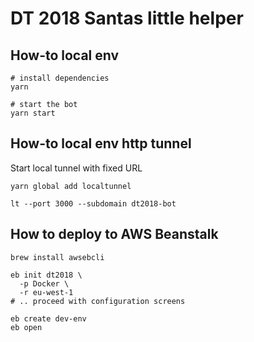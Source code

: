 # DT 2018 Santas little helper

## How-to local env

```shell
# install dependencies
yarn

# start the bot
yarn start
```

## How-to local env http tunnel

Start local tunnel with fixed URL 

```
yarn global add localtunnel

lt --port 3000 --subdomain dt2018-bot
```


## How to deploy to AWS Beanstalk

```shell
brew install awsebcli

eb init dt2018 \
  -p Docker \
  -r eu-west-1
# .. proceed with configuration screens

eb create dev-env
eb open
```